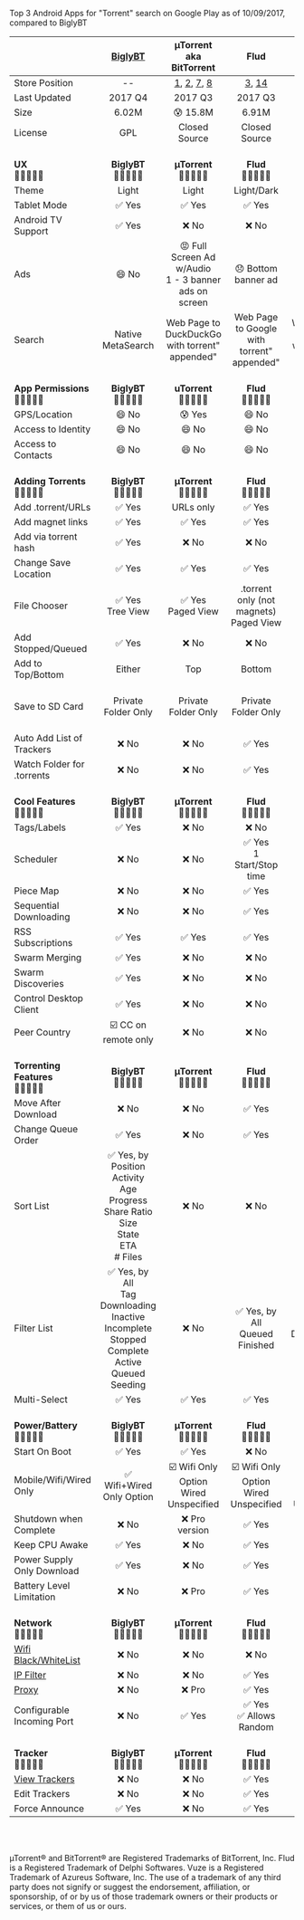 Top 3 Android Apps for "Torrent" search on Google Play as of 10/09/2017, compared to BiglyBT

|   | [BiglyBT](https://play.google.com/store/apps/details?id=com.biglybt.android.client) | µTorrent<br/>aka BitTorrent | Flud | Vuze | tTorrent |
|  ------ | :------: | :------: | :------: | :------: | :------: |
|  Store Position | -- | [1](https://play.google.com/store/apps/details?id=com.utorrent.client), [2](https://play.google.com/store/apps/details?id=com.bittorrent.client), [7](https://play.google.com/store/apps/details?id=com.bittorrent.client.pro), [8](https://play.google.com/store/apps/details?id=com.utorrent.client.pro) | [3](https://play.google.com/store/apps/details?id=com.delphicoder.flud), [14](https://play.google.com/store/apps/details?id=com.delphicoder.flud.paid) | [5](https://play.google.com/store/apps/details?id=com.vuze.torrent.downloader) | [4](https://play.google.com/store/apps/details?id=hu.tagsoft.ttorrent.lite), [27](https://play.google.com/store/apps/details?id=hu.tagsoft.ttorrent.noads) |
|  Last Updated | 2017 Q4 | 2017 Q3 | 2017 Q3 | 2016 Q1 | 2017 Q3 |
|  Size | 6.02M | :cold_sweat: 15.8M | 6.91M | 5.52M | 7.42M |
|  License | GPL | Closed Source | Closed Source | Unknown | Closed Source |
|  <br/> **UX** <br/> :leaves::leaves::leaves::leaves::leaves: | <br/>**BiglyBT**<br/> :leaves::leaves::leaves::leaves::leaves: | <br/> **µTorrent**<br/>:leaves::leaves::leaves::leaves::leaves: | <br/> **Flud**<br/> :leaves::leaves::leaves::leaves::leaves: | <br/> **Vuze**<br/>:leaves::leaves::leaves::leaves::leaves: | <br/> **tTorrent**<br/>:leaves::leaves::leaves::leaves::leaves: |
|  Theme | Light | Light | Light/Dark | Light | Light/Dark |
|  Tablet Mode | :white_check_mark: Yes | :white_check_mark: Yes | :white_check_mark: Yes | :white_check_mark: Yes | :white_check_mark: Yes |
|  Android TV Support | :white_check_mark: Yes | :x: No | :x: No | :x: No | :x: No |
|  Ads | :smile: No | :rage: Full Screen Ad w/Audio<br/>1 - 3 banner ads on screen | :disappointed: Bottom banner ad | :disappointed: PRO badge ad | :disappointed: Bottom banner ad<br/>Full screen video ads |
|  Search | Native MetaSearch | Web Page to DuckDuckGo<br/>with torrent" appended" | Web Page to Google<br/>with torrent" appended" | Web Page to Google<br/>with torrent" appended" | Opens "Search App" (default is Google) |
|  <br/> **App Permissions**<br/> :leaves::leaves::leaves::leaves::leaves: | <br/>**BiglyBT**<br/> :leaves::leaves::leaves::leaves::leaves: | <br/> **uTorrent**<br/> :leaves::leaves::leaves::leaves::leaves: | <br/> **Flud**<br/> :leaves::leaves::leaves::leaves::leaves: | <br/> **Vuze**<br/>  :leaves::leaves::leaves::leaves::leaves: | <br/> **tTorrent**<br/>:leaves::leaves::leaves::leaves::leaves: |
|  GPS/Location | :smile: No | :cold_sweat: Yes | :smile: No | :cold_sweat: Yes | :smile: No |
|  Access to Identity | :smile: No | :smile: No | :smile: No | :cold_sweat: Yes | :cold_sweat: Yes |
|  Access to Contacts | :smile: No | :smile: No | :smile: No | :cold_sweat: Yes | :smile: No |
|  <br/> **Adding Torrents**<br/> :leaves::leaves::leaves::leaves::leaves: | <br/>**BiglyBT**<br/> :leaves::leaves::leaves::leaves::leaves: | <br/> **µTorrent**<br/> :leaves::leaves::leaves::leaves::leaves: | <br/> **Flud**<br/> :leaves::leaves::leaves::leaves::leaves: | <br/> **Vuze**<br/>:leaves::leaves::leaves::leaves::leaves: | <br/> **tTorrent**<br/>:leaves::leaves::leaves::leaves::leaves: |
|  Add .torrent/URLs | :white_check_mark: Yes | URLs only | :white_check_mark: Yes | :white_check_mark: Yes | Magnet URI |
|  Add magnet links | :white_check_mark: Yes | :white_check_mark: Yes | :white_check_mark: Yes | :white_check_mark: Yes | :white_check_mark: Yes |
|  Add via torrent hash | :white_check_mark: Yes | :x: No | :x: No | :white_check_mark: Yes | :x: No |
|  Change Save Location | :white_check_mark: Yes | :white_check_mark: Yes | :white_check_mark: Yes | :white_check_mark: Yes | :white_check_mark: Yes |
|  File Chooser | :white_check_mark: Yes<br/>Tree View | :white_check_mark: Yes<br/>Paged View | .torrent only (not magnets)<br/>Paged View | :white_check_mark: Yes<br/>Flat View | .torrent only (not magnets)<br/>Paged View |
|  Add Stopped/Queued | :white_check_mark: Yes | :x: No | :x: No | :x: No | :x: No |
|  Add to Top/Bottom | Either | Top | Bottom | Bottom | Bottom |
|  Save to SD Card | Private Folder Only | Private Folder Only | Private Folder Only | Private Folder Only (but crashes) | :white_check_mark: Yes |
|  Auto Add List of Trackers | :x: No | :x: No | :white_check_mark: Yes | :x: No | :x: No |
|  Watch Folder for .torrents | :x: No | :x: No | :white_check_mark: Yes | :x: No | :white_check_mark: Yes |
|  <br/> **Cool Features**<br/> :leaves::leaves::leaves::leaves::leaves: | <br/>**BiglyBT**<br/> :leaves::leaves::leaves::leaves::leaves: | <br/> **µTorrent**<br/> :leaves::leaves::leaves::leaves::leaves: | <br/> **Flud**<br/> :leaves::leaves::leaves::leaves::leaves: | <br/> **Vuze**<br/>:leaves::leaves::leaves::leaves::leaves: | <br/> **tTorrent**<br/>:leaves::leaves::leaves::leaves::leaves: |
|  Tags/Labels | :white_check_mark: Yes | :x: No | :x: No | :x: No | :white_check_mark: Yes |
|  Scheduler | :x: No | :x: No | :white_check_mark: Yes<br/>1 Start/Stop time | :x: No | :white_check_mark: Yes; Time Range |
|  Piece Map | :x: No | :x: No | :white_check_mark: Yes | :x: No | :white_check_mark: Yes |
|  Sequential Downloading | :x: No | :x: No | :white_check_mark: Yes | :x: No | :white_check_mark: Yes |
|  RSS Subscriptions | :white_check_mark: Yes | :white_check_mark: Yes | :white_check_mark: Yes | :x: No | :white_check_mark: Yes |
|  Swarm Merging | :white_check_mark: Yes | :x: No | :x: No | :x: No | :x: No |
|  Swarm Discoveries | :white_check_mark: Yes | :x: No | :x: No | :x: No | :x: No |
|  Control Desktop Client | :white_check_mark: Yes | :x: No | :x: No | :x: No | :x: No |
|  Peer Country | :ballot_box_with_check: CC on remote only | :x: No | :x: No | :x: No | :white_check_mark: Yes, flag |
|  <br/> **Torrenting Features**<br/> :leaves::leaves::leaves::leaves::leaves: | <br/>**BiglyBT**<br/> :leaves::leaves::leaves::leaves::leaves: | <br/> **µTorrent**<br/> :leaves::leaves::leaves::leaves::leaves: | <br/> **Flud**<br/> :leaves::leaves::leaves::leaves::leaves: | <br/> **Vuze**<br/>:leaves::leaves::leaves::leaves::leaves: | <br/> **tTorrent**<br/>:leaves::leaves::leaves::leaves::leaves: |
|  Move After Download | :x: No | :x: No | :white_check_mark: Yes | :x: No | :white_check_mark: Yes, Global |
|  Change Queue Order | :white_check_mark: Yes | :x: No | :white_check_mark: Yes | :x: No | :white_check_mark: Yes |
|  Sort List | :white_check_mark: Yes, by<br/>Position<br/>Activity<br/>Age<br/>Progress<br/>Share Ratio<br/>Size<br/>State<br/>ETA<br/># Files | :x: No | :x: No | :x: No | :white_check_mark: Yes, by<br/>Name<br/>Size<br/>State<br/>Progress<br/>Ratio<br/>UL Speed<br/>DL Speed<br/>Finish Date<br/>Seeding Time |
|  Filter List | :white_check_mark: Yes, by<br/>All<br/>Tag<br/>Downloading<br/>Inactive<br/>Incomplete<br/>Stopped<br/>Complete<br/>Active<br/>Queued<br/>Seeding | :x: No | :white_check_mark: Yes, by<br/>All<br/>Queued<br/>Finished | :white_check_mark: Yes, by<br/>All<br/>Downloading<br/>Complete | :white_check_mark: Yes, by<br/>All<br/>Tag<br/>Downloading<br/>Complete<br/>Checking<br/>Paused |
|  Multi-Select | :white_check_mark: Yes | :white_check_mark: Yes | :white_check_mark: Yes | :x: No | :white_check_mark: Yes |
|  <br/> **Power/Battery**<br/> :leaves::leaves::leaves::leaves::leaves: | <br/>**BiglyBT**<br/> :leaves::leaves::leaves::leaves::leaves: | <br/> **µTorrent**<br/> :leaves::leaves::leaves::leaves::leaves: | <br/> **Flud**<br/> :leaves::leaves::leaves::leaves::leaves: | <br/> **Vuze**<br/>:leaves::leaves::leaves::leaves::leaves: | <br/> **tTorrent**<br/>:leaves::leaves::leaves::leaves::leaves: |
|  Start On Boot | :white_check_mark: Yes | :white_check_mark: Yes | :x: No | :white_check_mark: Yes | :white_check_mark: Yes |
|  Mobile/Wifi/Wired Only | :white_check_mark: Wifi+Wired Only Option | :ballot_box_with_check: Wifi Only Option<br/>Wired Unspecified | :ballot_box_with_check: Wifi Only Option<br/>Wired Unspecified | :ballot_box_with_check: Wifi Only Option<br/>Wired Unspecified | :ballot_box_with_check: Wifi/WiMAX/SSID<br/>Wired Unspecified |
|  Shutdown when Complete | :x: No | :x: Pro version | :white_check_mark: Yes | :x: No | :white_check_mark: Yes |
|  Keep CPU Awake | :white_check_mark: Yes | :x: No | :white_check_mark: Yes | :white_check_mark: Yes | :white_check_mark: Yes |
|  Power Supply Only Download | :white_check_mark: Yes | :x: No | :white_check_mark: Yes | :x: Pro version? | :white_check_mark: Yes |
|  Battery Level Limitation | :x: No | :x: Pro | :white_check_mark: Yes | :x: No | :white_check_mark: Yes |
|  <br/> **Network**<br/> :leaves::leaves::leaves::leaves::leaves: | <br/>**BiglyBT**<br/> :leaves::leaves::leaves::leaves::leaves: | <br/> **µTorrent**<br/>:leaves::leaves::leaves::leaves::leaves: | <br/> **Flud**<br/> :leaves::leaves::leaves::leaves::leaves: | <br/> **Vuze**<br/>:leaves::leaves::leaves::leaves::leaves: | <br/> **tTorrent**<br/>:leaves::leaves::leaves::leaves::leaves: |
|  [Wifi Black/WhiteList](https://vote.biglybt.com/android#Issue4) | :x: No | :x: No | :x: No | :x: No | :white_check_mark: Yes, WhiteList |
|  [IP Filter](https://vote.biglybt.com/android#Issue5) | :x: No | :x: No | :white_check_mark: Yes | :x: No | :white_check_mark: Yes |
|  [Proxy](https://vote.biglybt.com/android#Issue6) | :x: No | :x: Pro | :white_check_mark: Yes | :x: No | :white_check_mark: Yes |
|  Configurable Incoming Port | :x: No | :white_check_mark: Yes | :white_check_mark: Yes<br/>:white_check_mark: Allows Random | :white_check_mark: Yes | :white_check_mark: Yes<br/>:white_check_mark: Allows Random |
|  <br/> **Tracker**<br/> :leaves::leaves::leaves::leaves::leaves: | <br/>**BiglyBT**<br/> :leaves::leaves::leaves::leaves::leaves: | <br/> **µTorrent**<br/>:leaves::leaves::leaves::leaves::leaves: | <br/> **Flud**<br/> :leaves::leaves::leaves::leaves::leaves: | <br/> **Vuze**<br/>:leaves::leaves::leaves::leaves::leaves: | <br/> **tTorrent**<br/>:leaves::leaves::leaves::leaves::leaves: |
|  [View Trackers](https://vote.biglybt.com/android#Issue3) | :x: No | :x: No | :white_check_mark: Yes | :white_check_mark: Yes | :white_check_mark: Yes |
|  Edit Trackers | :x: No | :x: No | :white_check_mark: Yes | :x: No | :white_check_mark: Yes |
|  Force Announce | :white_check_mark: Yes | :x: No | :white_check_mark: Yes | :x: No | :white_check_mark: Yes |

<br><br>

µTorrent® and BitTorrent® are Registered Trademarks of BitTorrent, Inc.  Flud is a Registered Trademark of Delphi Softwares.  Vuze is a Registered Trademark of Azureus Software, Inc. The use of a trademark of any third party does not signify or suggest the endorsement, affiliation, or sponsorship, of or by us of those trademark owners or their products or services, or them of us or ours.
